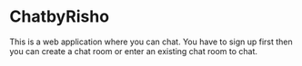# ChatbyRisho
This is a web application where you can chat. You have to sign up first then you can create a chat room or enter an existing chat room to chat.
